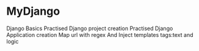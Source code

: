 # MyDjango
Django Basics
Practised Django project creation
Practised Django Application creation
Map url with regex
And Inject templates tags:text and logic



